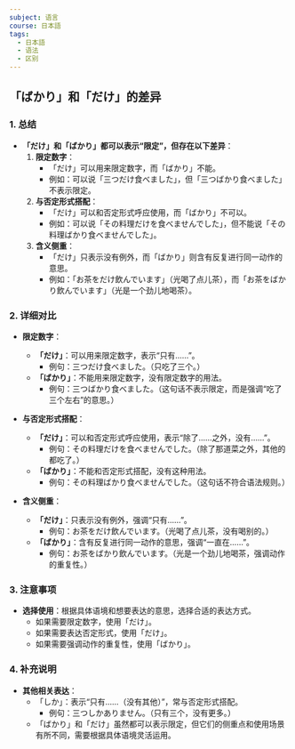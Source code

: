 ```yaml
---
subject: 语言
course: 日本語
tags:
  - 日本語
  - 语法
  - 区别
---
```


## 「ばかり」和「だけ」的差异

### 1. **总结**
- **「だけ」和「ばかり」都可以表示“限定”，但存在以下差异**：
  1. **限定数字**：
     - 「だけ」可以用来限定数字，而「ばかり」不能。
     - 例如：可以说「三つだけ食べました」，但「三つばかり食べました」不表示限定。
  2. **与否定形式搭配**：
     - 「だけ」可以和否定形式呼应使用，而「ばかり」不可以。
     - 例如：可以说「その料理だけを食べませんでした」，但不能说「その料理ばかり食べませんでした」。
  3. **含义侧重**：
     - 「だけ」只表示没有例外，而「ばかり」则含有反复进行同一动作的意思。
     - 例如：「お茶をだけ飲んでいます」（光喝了点儿茶），而「お茶をばかり飲んでいます」（光是一个劲儿地喝茶）。

### 2. **详细对比**
- **限定数字**：
  - **「だけ」**：可以用来限定数字，表示“只有……”。
    - 例句：三つだけ食べました。（只吃了三个。）
  - **「ばかり」**：不能用来限定数字，没有限定数字的用法。
    - 例句：三つばかり食べました。（这句话不表示限定，而是强调“吃了三个左右”的意思。）

- **与否定形式搭配**：
  - **「だけ」**：可以和否定形式呼应使用，表示“除了……之外，没有……”。
    - 例句：その料理だけを食べませんでした。（除了那道菜之外，其他的都吃了。）
  - **「ばかり」**：不能和否定形式搭配，没有这种用法。
    - 例句：その料理ばかり食べませんでした。（这句话不符合语法规则。）

- **含义侧重**：
  - **「だけ」**：只表示没有例外，强调“只有……”。
    - 例句：お茶をだけ飲んでいます。（光喝了点儿茶，没有喝别的。）
  - **「ばかり」**：含有反复进行同一动作的意思，强调“一直在……”。
    - 例句：お茶をばかり飲んでいます。（光是一个劲儿地喝茶，强调动作的重复性。）

### 3. **注意事项**
- **选择使用**：根据具体语境和想要表达的意思，选择合适的表达方式。
  - 如果需要限定数字，使用「だけ」。
  - 如果需要表达否定形式，使用「だけ」。
  - 如果需要强调动作的重复性，使用「ばかり」。

### 4. **补充说明**
- **其他相关表达**：
  - 「しか」：表示“只有……（没有其他）”，常与否定形式搭配。
    - 例句：三つしかありません。（只有三个，没有更多。）
  - 「ばかり」和「だけ」虽然都可以表示限定，但它们的侧重点和使用场景有所不同，需要根据具体语境灵活运用。